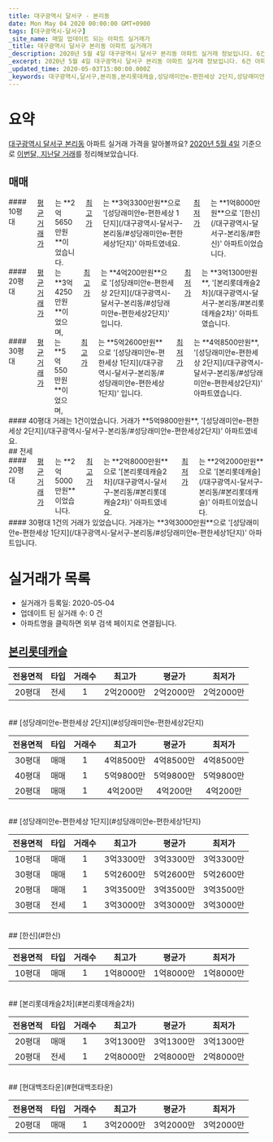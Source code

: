 ```yaml
---
title: 대구광역시 달서구 - 본리동
date: Mon May 04 2020 00:00:00 GMT+0900
tags: [대구광역시-달서구]
_site_name: 매일 업데이트 되는 아파트 실거래가
_title: 대구광역시 달서구 본리동 아파트 실거래가
_description: 2020년 5월 4일 대구광역시 달서구 본리동 아파트 실거래 정보입니다. 6건 아파트 정보가 있습니다.
_excerpt: 2020년 5월 4일 대구광역시 달서구 본리동 아파트 실거래 정보입니다. 6건 아파트 정보가 있습니다.
_updated_time: 2020-05-03T15:00:00.000Z
_keywords: 대구광역시,달서구,본리동,본리롯데캐슬,성당래미안e-편한세상 2단지,성당래미안e-편한세상 1단지,한신,본리롯데캐슬2차,현대백조타운
---
```





# 요약
<ins>대구광역시 달서구 본리동</ins> 아파트 실거래 가격을 알아볼까요? <ins>2020년 5월 4일</ins> 기준으로 <ins>이번달, 지난달 거래</ins>를 정리해보았습니다.

## 매매
<div class="container">
<div class="six columns" markdown="1">
#### 10평대
<ins>평균 거래가</ins>는 **2억5650만원**이었습니다. <ins>최고가</ins>는 **3억3300만원**으로 '[성당래미안e-편한세상 1단지](/대구광역시-달서구-본리동/#성당래미안e-편한세상1단지)' 아파트였네요. <ins>최저가</ins>는 **1억8000만원**으로 '[한신](/대구광역시-달서구-본리동/#한신)' 아파트이었습니다.
</div>
<div class="six columns" markdown="1">
#### 20평대
<ins>평균 거래가</ins>는 **3억4250만원**이었으며, <ins>최고가</ins>는 **4억200만원**으로 '[성당래미안e-편한세상 2단지](/대구광역시-달서구-본리동/#성당래미안e-편한세상2단지)' 입니다. <ins>최저가</ins>는 **3억1300만원**, '[본리롯데캐슬2차](/대구광역시-달서구-본리동/#본리롯데캐슬2차)' 아파트였습니다.
</div>
</div>
<div class="container">
<div class="six columns" markdown="1">
#### 30평대
<ins>평균 거래가</ins>는 **5억550만원**이었으며, <ins>최고가</ins>는 **5억2600만원**으로 '[성당래미안e-편한세상 1단지](/대구광역시-달서구-본리동/#성당래미안e-편한세상1단지)' 입니다. <ins>최저가</ins>는 **4억8500만원**, '[성당래미안e-편한세상 2단지](/대구광역시-달서구-본리동/#성당래미안e-편한세상2단지)' 아파트였습니다.
</div>
<div class="six columns" markdown="1">
#### 40평대
거래는 1건이었습니다. 거래가 **5억9800만원**, '[성당래미안e-편한세상 2단지](/대구광역시-달서구-본리동/#성당래미안e-편한세상2단지)' 아파트였네요.
</div>
</div>
## 전세
<div class="container">
<div class="six columns" markdown="1">
#### 20평대
<ins>평균 거래가</ins>는 **2억5000만원**이었습니다. <ins>최고가</ins>는 **2억8000만원**으로 '[본리롯데캐슬2차](/대구광역시-달서구-본리동/#본리롯데캐슬2차)' 아파트였네요. <ins>최저가</ins>는 **2억2000만원**으로 '[본리롯데캐슬](/대구광역시-달서구-본리동/#본리롯데캐슬)' 아파트이었습니다.
</div>
<div class="six columns" markdown="1">
#### 30평대
1건의 거래가 있었습니다. 거래가는 **3억3000만원**으로 '[성당래미안e-편한세상 1단지](/대구광역시-달서구-본리동/#성당래미안e-편한세상1단지)' 아파트입니다.
</div>
</div>



# 실거래가 목록
- 실거래가 등록일: 2020-05-04
- 업데이트 된 실거래 수: 0 건
- 아파트명을 클릭하면 외부 검색 페이지로 연결됩니다.

## [본리롯데캐슬](#본리롯데캐슬)

|전용면적|타입|거래수|최고가|평균가|최저가|
|:---:|:---:|:---:|:---:|:---:|:---:|
|20평대|<span class="deal-type-2">전세</span>|1|2억2000만|2억2000만|2억2000만|

<br/>
## [성당래미안e-편한세상 2단지](#성당래미안e-편한세상2단지)

|전용면적|타입|거래수|최고가|평균가|최저가|
|:---:|:---:|:---:|:---:|:---:|:---:|
|30평대|<span class="deal-type-1">매매</span>|1|4억8500만|4억8500만|4억8500만|
|40평대|<span class="deal-type-1">매매</span>|1|5억9800만|5억9800만|5억9800만|
|20평대|<span class="deal-type-1">매매</span>|1|4억200만|4억200만|4억200만|

<br/>
## [성당래미안e-편한세상 1단지](#성당래미안e-편한세상1단지)

|전용면적|타입|거래수|최고가|평균가|최저가|
|:---:|:---:|:---:|:---:|:---:|:---:|
|10평대|<span class="deal-type-1">매매</span>|1|3억3300만|3억3300만|3억3300만|
|30평대|<span class="deal-type-1">매매</span>|1|5억2600만|5억2600만|5억2600만|
|20평대|<span class="deal-type-1">매매</span>|1|3억3500만|3억3500만|3억3500만|
|30평대|<span class="deal-type-2">전세</span>|1|3억3000만|3억3000만|3억3000만|

<br/>
## [한신](#한신)

|전용면적|타입|거래수|최고가|평균가|최저가|
|:---:|:---:|:---:|:---:|:---:|:---:|
|10평대|<span class="deal-type-1">매매</span>|1|1억8000만|1억8000만|1억8000만|

<br/>
## [본리롯데캐슬2차](#본리롯데캐슬2차)

|전용면적|타입|거래수|최고가|평균가|최저가|
|:---:|:---:|:---:|:---:|:---:|:---:|
|20평대|<span class="deal-type-1">매매</span>|1|3억1300만|3억1300만|3억1300만|
|20평대|<span class="deal-type-2">전세</span>|1|2억8000만|2억8000만|2억8000만|

<br/>
## [현대백조타운](#현대백조타운)

|전용면적|타입|거래수|최고가|평균가|최저가|
|:---:|:---:|:---:|:---:|:---:|:---:|
|20평대|<span class="deal-type-1">매매</span>|1|3억2000만|3억2000만|3억2000만|

<br/>



